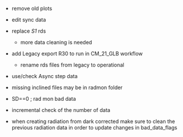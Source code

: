 
- remove old plots
- edit sync data

- replace _S1_ rds
  - more data cleaning is needed
- add Legacy export R30 to run in CM_21_GLB workflow
  - rename rds files from legacy to operational

- use/check Async step data

- missing inclined files may be in radmon folder

- SD==0 ; rad mon bad data

- incremental check of the number of data

- when creating radiation from dark corrected make sure to clean the previous radiation data in order to update changes in bad_data_flags
